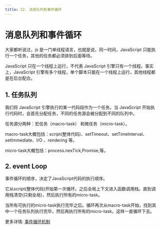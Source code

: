 ```yaml
---
title: 22. 消息队列和事件循环
---
```


# 消息队列和事件循环

大家都听说过，js 是一门单线程语言，也就是说，同一时间，JavaScript 只能执行一个任务，其他的任务都必须排到后面等待。

JavaScript 只在一个线程上运行，不代表 JavaScript 引擎只有一个线程。事实上，JavaScript 引擎有多个线程，单个脚本只能在一个线程上运行，其他线程都是在后台配合。

## 1. 任务队列
 我们将 JavaScript 引擎执行的某一代码段作为一个任务。当 JavaScript 开始执行代码时，会首先分配任务，不同的任务源会被分配到不同的队列中。

任务源分两种：宏任务（macro-task） 和微任务（micro-task）。

macro-task大概包括：script(整体代码)、setTimeout、setTimeInterval、setImmediate、I/O 、rendering 等。

micro-task大概包括：process.nexTick,Promise,等。


## 2. event Loop
事件循环的顺序，决定了JavaScript代码的执行顺序。

它从script(整体代码)开始第一次循环。之后全局上下文进入函数调用栈。直到调用栈清空(只剩全局)，然后执行所有的micro-task。

当所有可执行的micro-task执行完毕之后。循环再次从macro-task开始，找到其中一个任务队列执行完毕，然后再执行所有的micro-task，这样一直循环下去。

更多详情: [事件循环机制](https://yangbo5207.github.io/wutongluo/ji-chu-jin-jie-xi-lie/shi-er-3001-shi-jian-xun-huan-ji-zhi.html)

